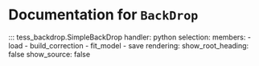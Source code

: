 # Documentation for `BackDrop`

::: tess_backdrop.SimpleBackDrop
    handler: python
    selection:
      members:
        - load
        - build_correction
        - fit_model
        - save
    rendering:
      show_root_heading: false
      show_source: false
